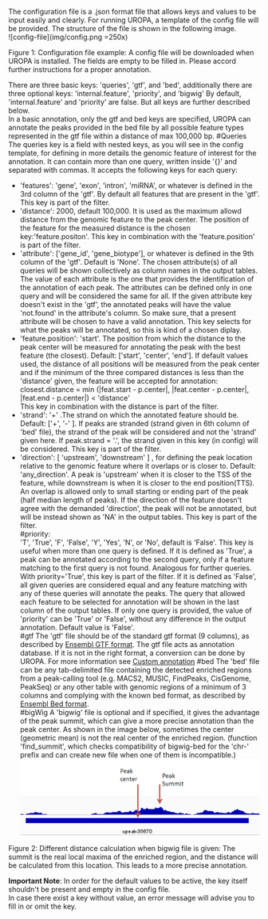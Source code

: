The configuration file is a .json format file that allows keys and values to be input easily and clearly. 
For running UROPA, a template of the config file will be provided. The structure of the file is shown in the following image.    
![config-file](img/config.png =250x)

Figure 1: Configuration file example: A config file will be downloaded when UROPA is installed. The fields are empty to be filled in. Please accord further instructions for a proper annotation.   

There are three basic keys: 'queries', 'gtf', and 'bed', additionally there are three optional keys: 'internal.feature', 'priority', and 'bigwig'
By default, 'internal.feature' and 'priority' are false. But all keys are further described below.     
In a basic annotation, only the gtf and bed keys are specified, UROPA can annotate the peaks provided in the bed file by all possible feature types represented in the gtf file within a distance of max 100,000 bp. 
#Queries 
The queries key is a field with nested keys, as you will see in the config template, for defining in more details the genomic feature of interest for the annotation. It can contain more than one query, written inside '{}' and separated with commas. It accepts the following keys for each query:
* 'features': 'gene', 'exon', 'intron', 'miRNA', or whatever is defined in the 3rd column of the 'gtf'. By default all features that are present in the 'gtf'. This key is part of the filter.          
* 'distance': 2000, default 100,000. It is used as the maximum allowd distance from the genomic feature to the peak center. The position of the feature for the measured distance is the chosen key:'feature.positon'. This key in combination with the 'feature.position' is part of the filter.              
* 'attribute': ['gene_id', 'gene_biotype'], or whatever is defined in the 9th column of the 'gtf'. Default is 'None'. The chosen attribute(s) of all queries will be shown collectively as column names in the output tables. The value of each attribute is the one that provides the identification of the annotation of each peak. The attributes can be defined only in one query and will be considered the same for all. If the given attribute key doesn't exist in the 'gtf', the annotated peaks will have the value 'not.found' in the attribute's column. So make sure, that a present attribute will be chosen to have a valid annotation. This key selects for what the peaks will be annotated, so this is kind of a chosen diplay.                
* 'feature.position': 'start'. The position from which the distance to the peak center will be measured for annotating the peak with the best feature (the closest). Default:  ['start', 'center', 'end']. If default values used, the distance of all positions will be measured from the peak center and if the minimum of the three compared distances is less than the 'distance' given, the feature will be accepted for annotation: closest.distance = min (\|feat.start - p.center\|, \|feat.center - p.center\|, \|feat.end - p.center\|)   < 'distance'             
This key in combination with the distance is part of the filter.            
* 'strand': '+' .The strand on which the annotated feature should be. Default: ['+', '-' ]. If peaks are stranded (strand given in 6th column of 'bed' file), the strand of the peak will be considered and not the 'strand' given here. If peak.strand = '.', the strand given in this key (in config) will be considered. This key is part of the filter.                  
* 'direction': [ 'upstream', 'downstream' ] , for defining the peak location relative to the genomic feature where it overlaps or is closer to. Default: 'any_direction'. A peak is 'upstream' when it is closer to the TSS of the feature, while downstream is when it is closer to the end position(TTS). An overlap is allowed only to small starting or ending part of the peak (half median length of peaks). If the direction of the feature doesn't agree with the demanded 'direction', the peak will not be annotated, but will be instead shown as 'NA' in the output tables. This key is part of the filter.          
#priority:    
'T', 'True', 'F', 'False', 'Y', 'Yes', 'N', or 'No', default is 'False'. This key is useful when more than one query is defined. If it is defined as 'True', a peak can be annotated according to the second query, only if a feature matching to the first query is not found. Analogous for further queries. With priority='True', this key is part of the filter. If it is defined as 'False', all given queries are considered equal and any feature matching with any of these queries will annotate the peaks. The query that allowed each feature to be selected for annotation will be shown in the last column of the output tables. If only one query is provided, the value of 'priority' can be 'True' or 'False', without any difference in the output annotation. Default value is 'False'.                 
#gtf 
The 'gtf' file should be of the standard gtf format (9 columns), as described by [Ensembl GTF format](http://www.ensembl.org/info/website/upload/gff.html>). The gtf file acts as annotation database. If it is not in the right format, a conversion can be done by UROPA. For more information see [Custom annotation](custom.md)
#bed 
The 'bed' file can be any tab-delimited file containing the detected enriched regions from a peak-calling tool (e.g. MACS2, MUSIC, FindPeaks, CisGenome, PeakSeq) or any other table with genomic regions of a minimum of 3 columns and complying with the known bed format, as described by [Ensembl Bed format](http://www.ensembl.org/info/website/upload/bed.html).             
#bigWig 
A 'bigwig' file is optional and if specified, it gives the advantage of the peak summit, which can give a more precise annotation than the peak center. As shown in the image below, sometimes the center (geometric mean) is not the real center of the enriched region. (function 'find_summit', which checks compatibility of bigwig-bed for the 'chr-' prefix and can create new file when one of them is incompatible.)          
![summit](img/summit.png)

Figure 2: Different distance calculation when bigwig file is given: The summit is the real local maxima of the enriched region, and the distance will be calculated from this location. This leads to a more precise annotation.

**Important Note**: In order for the default values to be active, the key itself shouldn't be present and empty in the config file.                  
In case there exist a key without value, an error message will advise you to fill in or omit the key.  